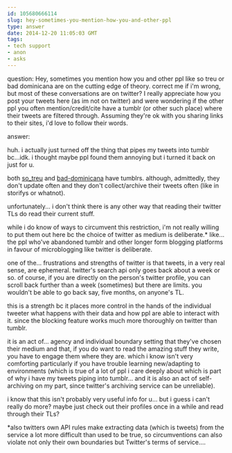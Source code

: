 ```yaml
---
id: 105680666114
slug: hey-sometimes-you-mention-how-you-and-other-ppl
type: answer
date: 2014-12-20 11:05:03 GMT
tags:
- tech support
- anon
- asks
---
```

question: Hey, sometimes you mention how you and other ppl like so treu or bad dominicana are on the cutting edge of theory. correct me if i'm wrong, but most of these conversations are on twitter? I really appreciate how you post your tweets here (as im not on twitter) and were wondering if the other ppl you often mention/credit/cite have a tumblr (or other such place) where their tweets are filtered through. Assuming they're ok with you sharing links to their sites, i'd love to follow their words.

answer: <p>huh. i actually just turned off the thing that pipes my tweets into tumblr bc...idk. i thought maybe ppl found them annoying but i turned it back on just for u.</p>
<p>both <a href="http://so-treu.tumblr.com">so_treu</a>&nbsp;and <a href="http://bad-dominicana.tumblr.com">bad-dominicana</a> have tumblrs. although, admittedly, they don't update often and they don't collect/archive their tweets often (like in storifys or whatnot).</p>
<p>unfortunately... i don't think there is any other way that reading their twitter TLs do read their current stuff.&nbsp;</p>
<p>while i do know of ways to circumvent this restriction, i'm not really willing to put them out here bc the choice of twitter as medium is deliberate.* like... the ppl who've abandoned tumblr and other longer form blogging platforms in favour of microblogging like twitter is deliberate.&nbsp;</p>
<p>one of the... frustrations and strengths of twitter is that tweets, in a very real sense, are ephemeral. twitter's search api only goes back about a week or so. of course, if you are directly on the person's twitter profile, you can scroll back further than a week (sometimes) but there are limits. you wouldn't be able to go back say, five months, on anyone's TL.&nbsp;</p>
<p>this is a strength bc it places more control in the hands of the individual tweeter what happens with their data and how ppl are able to interact with it. since the blocking feature works much more thoroughly on twitter than tumblr.&nbsp;</p>
<p>it is an act of... agency and individual boundary setting that they've chosen their medium and that, if you do want to read the amazing stuff they write, you have to engage them where they are. which i know isn't very comforting particularly if you have trouble learning new/adapting to environments (which is true of a lot of ppl i care deeply about which is part of why i have my tweets piping into tumblr... and it is also an act of self-archiving on my part, since twitter's archiving service can be unreliable).&nbsp;</p>
<p>i know that this isn't probably very useful info for u... but i guess i can't really do more? maybe just check out their profiles once in a while and read through their TLs?</p>
<p>*also twitters own API rules make extracting data (which is tweets) from the service a lot more difficult than used to be true, so circumventions can also violate not only their own boundaries but Twitter's terms of service....</p>